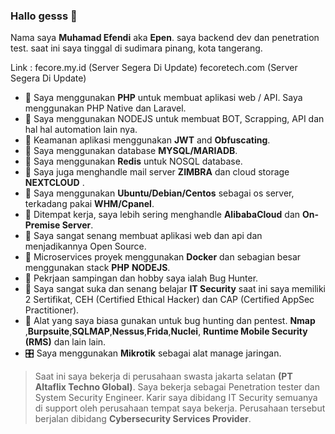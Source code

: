 ### Hallo gesss 👋
Nama saya **Muhamad Efendi** aka **Epen**. saya backend dev dan penetration test.
saat ini saya tinggal di sudimara pinang, kota tangerang.


Link :
fecore.my.id (Server Segera Di Update)
fecoretech.com (Server Segera Di Update)

- 🐘 Saya menggunakan **PHP** untuk membuat aplikasi web / API. Saya menggunakan PHP Native dan Laravel.
- 🐹 Saya menggunakan NODEJS untuk membuat BOT, Scrapping, API dan hal hal automation lain nya.
- 🔐 Keamanan aplikasi menggunakan **JWT** and **Obfuscating**.
- 🥞 Saya menggunakan database **MYSQL/MARIADB**.
- 🥞 Saya menggunakan **Redis** untuk NOSQL database.
- 🐧 Saya juga menghandle mail server **ZIMBRA** dan cloud storage **NEXTCLOUD** .
- 🐧 Saya menggunakan **Ubuntu/Debian/Centos** sebagai os server, terkadang pakai **WHM/Cpanel**.
- 🐧 Ditempat kerja, saya lebih sering menghandle **AlibabaCloud** dan **On-Premise Server**.
- 🐧 Saya sangat senang membuat aplikasi web dan api dan menjadikannya Open Source.
- 📶 Microservices proyek menggunakan **Docker** dan  sebagian besar menggunakan stack **PHP** **NODEJS**.
- 🔐 Pekrjaan sampingan dan hobby saya ialah Bug Hunter.
- 🔐 Saya sangat suka dan senang belajar **IT Security** saat ini saya memiliki 2 Sertifikat, CEH (Certified Ethical Hacker) dan CAP (Certified AppSec Practitioner).
- 🔐 Alat yang saya biasa gunakan untuk bug hunting dan pentest. **Nmap** ,**Burpsuite**,**SQLMAP**,**Nessus**,**Frida**,**Nuclei**, **Runtime Mobile Security (RMS)** dan lain lain.
- 🎛 Saya menggunakan **Mikrotik** sebagai alat manage jaringan.


 > Saat ini saya bekerja di perusahaan swasta jakarta selatan **(PT Altaflix Techno Global)**.
 > Saya bekerja sebagai Penetration tester dan System Security Engineer.
 > Karir saya dibidang IT Security semuanya di support oleh perusahaan tempat saya bekerja. Perusahaan tersebut berjalan dibidang **Cybersecurity Services Provider**.

<!--
**mfndi/mfndi** is a ✨ _special_ ✨ repository because its `README.md` (this file) appears on your GitHub profile.

Here are some ideas to get you started:

- 🔭 I’m currently working on ...
- 🌱 I’m currently learning ...
- 👯 I’m looking to collaborate on ...
- 🤔 I’m looking for help with ...
- 💬 Ask me about ...
- 📫 How to reach me: ...
- 😄 Pronouns: ...
- ⚡ Fun fact: ...
-->
